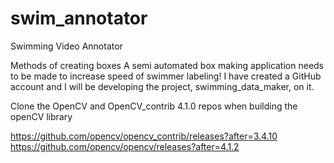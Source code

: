 # swim_annotator
Swimming Video Annotator

Methods of creating boxes
A semi automated box making application needs to be made to increase speed of swimmer labeling! I have created a GitHub account and I will be developing the project, swimming_data_maker, on it. 

Clone the OpenCV and OpenCV_contrib 4.1.0 repos when building the openCV library

https://github.com/opencv/opencv_contrib/releases?after=3.4.10
https://github.com/opencv/opencv/releases?after=4.1.2
